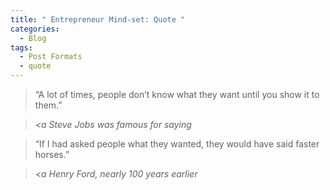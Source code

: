```yaml
---
title: " Entrepreneur Mind-set: Quote "
categories:
  - Blog
tags:
  - Post Formats
  - quote
---
```


> “A lot of times, people don’t know what they want until you show it to them.”  
  
> <cite><a Steve Jobs was famous for saying


           
> “If I had asked people what they wanted, they would have said faster horses.”
  
> <cite><a Henry Ford, nearly 100 years earlier
           
